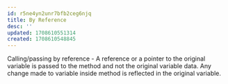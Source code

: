 ```yaml
---
id: r5ne4yn2unr7bfb2ceg6njq
title: By Reference
desc: ''
updated: 1708610551314
created: 1708610548845
---
```



Calling/passing by reference - A reference or a pointer to the original variable is passed to the method and not the original variable data. Any change made to variable inside method is reflected in the original variable.
